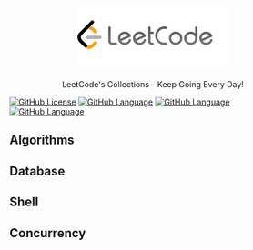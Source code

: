 <h1 align="center">
  <a href="https://leetcode.com">
    <img src="https://github.com/KevinAo22/leetcode-collections/raw/master/assets/leetcode-logo.png" alt="LeetCode Logo" height="100">
  </a>
</h1>

<p align="center">LeetCode's Collections - Keep Going Every Day!</p>

[![GitHub License](https://img.shields.io/badge/license-MIT-brightgreen.svg)](https://github.com/KevinAo22/leetcode/blob/master/LICENSE) [![GitHub Language](https://img.shields.io/badge/language-Swift-orange.svg)](https://swift.org) [![GitHub Language](https://img.shields.io/badge/language-TypeScript-blue)](https://www.typescriptlang.org) [![GitHub Language](https://img.shields.io/badge/language-Rust-red.svg)](https://www.rust-lang.org)

## Algorithms

## Database

## Shell

## Concurrency
